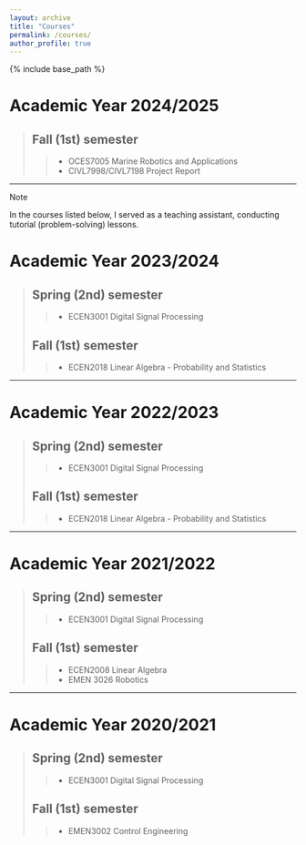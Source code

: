 ```yaml
---
layout: archive
title: "Courses"
permalink: /courses/
author_profile: true
---
```


{% include base_path %}

# Academic Year 2024/2025

> ## Fall (1st) semester
>
>> - OCES7005 Marine Robotics and Applications
>> - CIVL7998/CIVL7198 Project Report

---

> [!NOTE]
>
> In the courses listed below, I served as a teaching assistant, conducting tutorial (problem-solving) lessons.

# Academic Year 2023/2024

> ## Spring (2nd) semester
>
>> - ECEN3001 Digital Signal Processing
>
> ## Fall (1st) semester
>
>> - ECEN2018 Linear Algebra - Probability and Statistics 

---

# Academic Year 2022/2023

> ## Spring (2nd) semester
>
>> - ECEN3001 Digital Signal Processing
>
> ## Fall (1st) semester
>
>> - ECEN2018 Linear Algebra - Probability and Statistics 

---

# Academic Year 2021/2022

> ## Spring (2nd) semester
>
>> - ECEN3001 Digital Signal Processing
>
> ## Fall (1st) semester
>
>> - ECEN2008 Linear Algebra
>> - EMEN 3026 Robotics 

---

# Academic Year 2020/2021

> ## Spring (2nd) semester
>
>> - ECEN3001 Digital Signal Processing
>
> ## Fall (1st) semester
>
>> - EMEN3002 Control Engineering
